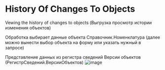 # History Of Changes To Objects
Vewing the history of changes to objects (Выгрузка просмотр истории изменения объектов)

Обработка выбирает данные объекта Справочник.Номенклатура (далее можно вынести выбор объекта на форму или указать нужный в запросе)

Представление данных из регистра сведений Версии объектов (РегистрСведений.ВерсииОбъектов)
![image](https://github.com/KistanovSerhii/HistoryOfChangesToObjects/assets/28355711/b8102fe0-a075-4231-aa68-bbf2d2d8e7b2)
